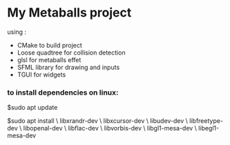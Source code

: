 # My Metaballs project

using :
- CMake to build project
- Loose quadtree for collision detection
- glsl for metaballs effet
- SFML library for drawing and inputs
- TGUI for widgets


### to install dependencies on linux:
$sudo apt update

$sudo apt install \\
    libxrandr-dev \\
    libxcursor-dev \\
    libudev-dev \\
    libfreetype-dev \\
    libopenal-dev \\
    libflac-dev \\
    libvorbis-dev \\
    libgl1-mesa-dev \\
    libegl1-mesa-dev
